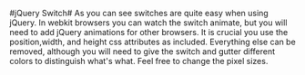 #jQuery Switch#
As you can see switches are quite easy when using jQuery. In webkit browsers you can watch the switch animate, but you will need to add jQuery animations for other browsers. It is crucial you use the position,width, and height css attributes as included. Everything else can be removed, although you will need to give the switch and gutter different colors to distinguish what's what. Feel free to change the pixel sizes.